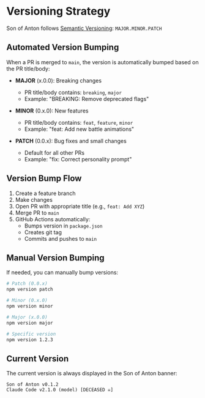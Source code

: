 # Versioning Strategy

Son of Anton follows [Semantic Versioning](https://semver.org/): `MAJOR.MINOR.PATCH`

## Automated Version Bumping

When a PR is merged to `main`, the version is automatically bumped based on the PR title/body:

- **MAJOR** (x.0.0): Breaking changes
  - PR title/body contains: `breaking`, `major`
  - Example: "BREAKING: Remove deprecated flags"

- **MINOR** (0.x.0): New features
  - PR title/body contains: `feat`, `feature`, `minor`
  - Example: "feat: Add new battle animations"

- **PATCH** (0.0.x): Bug fixes and small changes
  - Default for all other PRs
  - Example: "fix: Correct personality prompt"

## Version Bump Flow

1. Create a feature branch
2. Make changes
3. Open PR with appropriate title (e.g., `feat: Add XYZ`)
4. Merge PR to `main`
5. GitHub Actions automatically:
   - Bumps version in `package.json`
   - Creates git tag
   - Commits and pushes to `main`

## Manual Version Bumping

If needed, you can manually bump versions:

```bash
# Patch (0.0.x)
npm version patch

# Minor (0.x.0)
npm version minor

# Major (x.0.0)
npm version major

# Specific version
npm version 1.2.3
```

## Current Version

The current version is always displayed in the Son of Anton banner:
```
Son of Anton v0.1.2
Claude Code v2.1.0 (model) [DECEASED ☠️]
```
